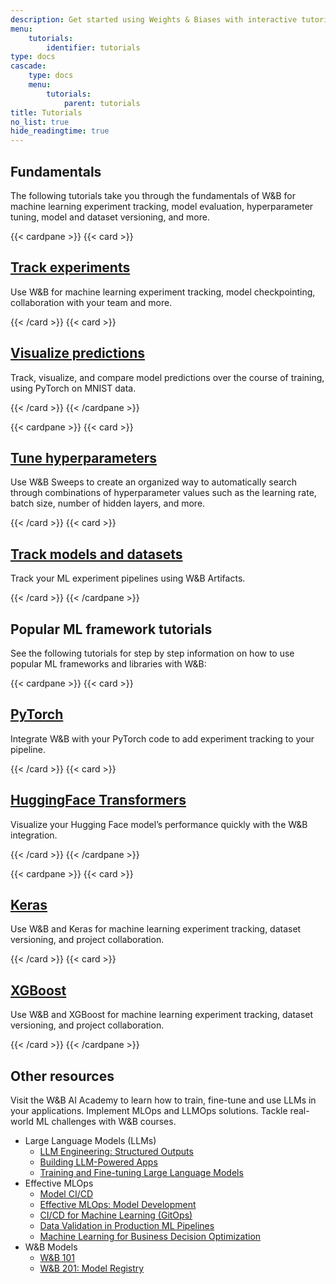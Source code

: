 ```yaml
---
description: Get started using Weights & Biases with interactive tutorials.
menu:
    tutorials:
        identifier: tutorials
type: docs
cascade:
    type: docs
    menu:
        tutorials:
            parent: tutorials
title: Tutorials
no_list: true
hide_readingtime: true
---
```


## Fundamentals

The following tutorials take you through the fundamentals of W&B for machine learning experiment tracking, model evaluation, hyperparameter tuning, model and dataset versioning, and more.

{{< cardpane >}}
  {{< card >}}
    <a href="/tutorials/experiments/">
      <h2 className="card-title">Track experiments</h2>
    </a>
    <p className="card-content">Use W&B for machine learning experiment tracking, model checkpointing, collaboration with your team and more.</p>
  {{< /card >}}
  {{< card >}}
    <a href="/tutorials/tables/">
      <h2 className="card-title">Visualize predictions</h2>
    </a>
    <p className="card-content">Track, visualize, and compare model predictions over the course of training, using PyTorch on MNIST data.</p>
  {{< /card >}}
{{< /cardpane >}}

{{< cardpane >}}
  {{< card >}}
    <a href="/tutorials/sweeps/">
      <h2 className="card-title">Tune hyperparameters</h2>
    </a>
    <p className="card-content">Use W&B Sweeps to create an organized way to automatically search through combinations of hyperparameter values such as the learning rate, batch size, number of hidden layers, and more.</p>
  {{< /card >}}
  {{< card >}}
    <a href="/tutorials/artifacts/">
      <h2 className="card-title">Track models and datasets</h2>
    </a>
    <p className="card-content">Track your ML experiment pipelines using W&B Artifacts.</p>
  {{< /card >}}
{{< /cardpane >}}


## Popular ML framework tutorials
See the following tutorials for step by step information on how to use popular ML frameworks and libraries with W&B:

{{< cardpane >}}
  {{< card >}}
    <a href="/tutorials/pytorch">
      <h2 className="card-title">PyTorch</h2>
    </a>
    <p className="card-content">Integrate W&B with your PyTorch code to add experiment tracking to your pipeline.</p>
  {{< /card >}}
  {{< card >}}
    <a href="/tutorials/huggingface">
      <h2 className="card-title">HuggingFace Transformers</h2>
    </a>
    <p className="card-content">Visualize your Hugging Face model’s performance quickly with the W&B integration.</p>
  {{< /card >}}
{{< /cardpane >}}

{{< cardpane >}}
  {{< card >}}
    <a href="/tutorials/tensorflow">
      <h2 className="card-title">Keras</h2>
    </a>
    <p className="card-content">Use W&B and Keras for machine learning experiment tracking, dataset versioning, and project collaboration.</p>
  {{< /card >}}
  {{< card >}}
    <a href="/tutorials/xgboost_sweeps/">
      <h2 className="card-title">XGBoost</h2>
    </a>
    <p className="card-content">Use W&B and XGBoost for machine learning experiment tracking, dataset versioning, and project collaboration.</p>
  {{< /card >}}
{{< /cardpane >}}

## Other resources

Visit the W&B AI Academy to learn how to train, fine-tune and use LLMs in your applications. Implement MLOps and LLMOps solutions. Tackle real-world ML challenges with W&B courses.

- Large Language Models (LLMs)
    - [LLM Engineering: Structured Outputs](https://www.wandb.courses/courses/steering-language-models?utm_source=wandb_docs&utm_medium=code&utm_campaign=tutorials)
    - [Building LLM-Powered Apps](https://www.wandb.courses/courses/building-llm-powered-apps?utm_source=wandb_docs&utm_medium=code&utm_campaign=tutorials)
    - [Training and Fine-tuning Large Language Models](https://www.wandb.courses/courses/training-fine-tuning-LLMs?utm_source=wandb_docs&utm_medium=code&utm_campaign=tutorials)
- Effective MLOps
    - [Model CI/CD](https://www.wandb.courses/courses/enterprise-model-management?utm_source=wandb_docs&utm_medium=code&utm_campaign=tutorials)
    - [Effective MLOps: Model Development](https://www.wandb.courses/courses/effective-mlops-model-development?utm_source=wandb_docs&utm_medium=code&utm_campaign=tutorials)
    - [CI/CD for Machine Learning (GitOps)](https://www.wandb.courses/courses/ci-cd-for-machine-learning?utm_source=wandb_docs&utm_medium=code&utm_campaign=tutorials)
    - [Data Validation in Production ML Pipelines](https://www.wandb.courses/courses/data-validation-for-machine-learning?utm_source=wandb_docs&utm_medium=code&utm_campaign=tutorials)
    - [Machine Learning for Business Decision Optimization](https://www.wandb.courses/courses/decision-optimization?utm_source=wandb_docs&utm_medium=code&utm_campaign=tutorials)
- W&B Models 
    - [W&B 101](https://wandb.ai/site/courses/101/?utm_source=wandb_docs&utm_medium=code&utm_campaign=tutorials)
    - [W&B 201: Model Registry](https://www.wandb.courses/courses/201-model-registry?utm_source=wandb_docs&utm_medium=code&utm_campaign=tutorials)

